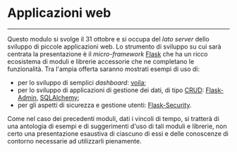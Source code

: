 # Applicazioni web

---

Questo modulo si svolge il 31 ottobre e si occupa del *lato server* dello
sviluppo di piccole applicazioni web. Lo strumento di sviluppo su cui sarà
centrata la presentazione è il *micro-framework*
[Flask](http://flask.pocoo.org/) che ha un ricco ecosistema di moduli e librerie
accessorie che ne completano le funzionalità. Tra l'ampia offerta saranno
mostrati esempi di uso di:

* per lo sviluppo di semplici *dashboard*:
  [voila](https://github.com/voila-dashboards/voila);
* per lo sviluppo di applicazioni di gestione dei dati, di tipo [CRUD](https://en.wikipedia.org/wiki/Create,_read,_update_and_delete):
  [Flask-Admin](https://flask-admin.readthedocs.io/),
  [SQLAlchemy](https://www.sqlalchemy.org/);
* per gli aspetti di sicurezza e gestione utenti:
  [Flask-Security](https://pythonhosted.org/Flask-Security/).

Come nel caso dei precedenti moduli, dati i vincoli di tempo, si tratterà di una
antologia di esempi e di suggerimenti d'uso di tali moduli e librerie, non certo
una presentazione esaustiva di ciascuno di essi e delle conoscenze di contorno
necessarie ad utilizzarli pienamente.
